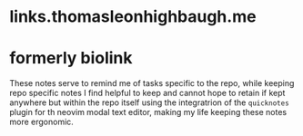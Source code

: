 # links.thomasleonhighbaugh.me
# formerly biolink 

These notes serve to remind me of tasks specific to the repo, while keeping repo specific notes I find helpful to keep and cannot hope to retain if kept anywhere but within the repo itself using the integratrion of the `quicknotes` plugin for th neovim modal text editor, making my life keeping these notes more ergonomic. 
